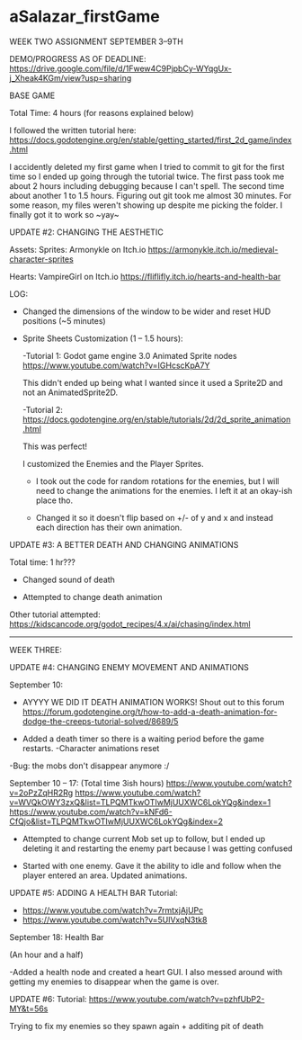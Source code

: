 # aSalazar_firstGame

WEEK TWO ASSIGNMENT 
SEPTEMBER 3–9TH 

DEMO/PROGRESS AS OF DEADLINE: https://drive.google.com/file/d/1Fwew4C9PjpbCy-WYqgUx-j_Xheak4KGm/view?usp=sharing

BASE GAME

Total Time: 4 hours (for reasons explained below)

I followed the written tutorial here: https://docs.godotengine.org/en/stable/getting_started/first_2d_game/index.html

I accidently deleted my first game when I tried to commit to git for the first time so I ended up going through the tutorial twice. The first pass took me about 2 hours including debugging because I can't spell. The second time about another 1 to 1.5 hours. Figuring out git took me almost 30 minutes. For some reason, my files weren't showing up despite me picking the folder. I finally got it to work so ~yay~


UPDATE #2: CHANGING THE AESTHETIC

Assets:
Sprites: Armonykle on Itch.io
https://armonykle.itch.io/medieval-character-sprites

Hearts: VampireGirl on Itch.io
https://fliflifly.itch.io/hearts-and-health-bar

LOG:

- Changed the dimensions of the window to be wider and reset HUD positions (~5 minutes)

- Sprite Sheets Customization (1 – 1.5 hours):

    -Tutorial 1:
    Godot game engine 3.0 Animated Sprite nodes
    https://www.youtube.com/watch?v=IGHcscKpA7Y

    This didn't ended up being what I wanted since it used a Sprite2D and not an AnimatedSprite2D. 

    -Tutorial 2: https://docs.godotengine.org/en/stable/tutorials/2d/2d_sprite_animation.html

    This was perfect!

    I customized the Enemies and the Player Sprites. 

    - I took out the code for random rotations for the enemies, but I will need to change the animations for the enemies. I left it at an okay-ish place tho. 

    - Changed it so it doesn't flip based on +/- of y and x and instead each direction has their own animation. 

UPDATE #3: A BETTER DEATH AND CHANGING ANIMATIONS 

Total time: 1 hr??? 

- Changed sound of death

- Attempted to change death animation

Other tutorial attempted:
https://kidscancode.org/godot_recipes/4.x/ai/chasing/index.html

-----------------------------------------------------------------------
WEEK THREE:

UPDATE #4: CHANGING ENEMY MOVEMENT AND ANIMATIONS 

September 10:

- AYYYY WE DID IT DEATH ANIMATION WORKS!
Shout out to this forum
https://forum.godotengine.org/t/how-to-add-a-death-animation-for-dodge-the-creeps-tutorial-solved/8689/5

- Added a death timer so there is a waiting period before the game restarts. 
    -Character animations reset
    
-Bug: the mobs don't disappear anymore :/

September 10 – 17:
(Total time 3ish hours)
https://www.youtube.com/watch?v=2oPzZqHR2Rg
https://www.youtube.com/watch?v=WVQkOWY3zxQ&list=TLPQMTkwOTIwMjUUXWC6LokYQg&index=1
https://www.youtube.com/watch?v=kNFd6-CfQjo&list=TLPQMTkwOTIwMjUUXWC6LokYQg&index=2

- Attempted to change current Mob set up to follow, but I ended up deleting it and restarting the enemy part because I was getting confused

- Started with one enemy. Gave it the ability to idle and follow when the player entered an area. Updated animations. 

UPDATE #5: ADDING A HEALTH BAR
Tutorial: 
- https://www.youtube.com/watch?v=7rmtxjAjUPc
- https://www.youtube.com/watch?v=5UlVxqN3tk8

September 18: Health Bar

(An hour and a half)

-Added a health node and created a heart GUI. I also messed around with getting my enemies to disappear when the game is over. 

UPDATE #6:
Tutorial: https://www.youtube.com/watch?v=pzhfUbP2-MY&t=56s

Trying to fix my enemies so they spawn again + additing pit of death